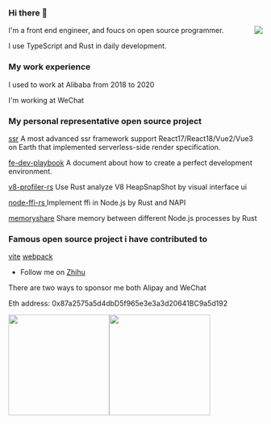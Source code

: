 ### Hi there 👋

<img align="right" src="https://github-readme-stats.vercel.app/api?username=zhangyuang&show_icons=true&theme=default_repocard" />

I'm a front end engineer, and foucs on open source programmer.

I use TypeScript and Rust in daily development.

### My work experience

I used to work at Alibaba from 2018 to 2020

I'm working at WeChat

### My personal representative open source project

[ssr](https://github.com/zhangyuang/ssr) A most advanced ssr framework support React17/React18/Vue2/Vue3 on Earth that implemented serverless-side render specification.

[fe-dev-playbook](https://github.com/zhangyuang/fe-dev-playbook) A document about how to create a perfect development environment.

[v8-profiler-rs](https://github.com/zhangyuang/v8-profiler-rs) Use Rust analyze V8 HeapSnapShot by visual interface ui

[node-ffi-rs ](https://github.com/zhangyuang/node-ffi-rs) Implement ffi in Node.js by Rust and NAPI

[memoryshare](https://github.com/zhangyuang/memoryshare) Share memory between different Node.js processes by Rust

### Famous open source project i have contributed to


[vite](https://github.com/vitejs/vite/issues?q=zhangyuang)
[webpack](https://github.com/webpack/webpack-dev-server/issues?q=zhangyuang)


- Follow me on [Zhihu](https://www.zhihu.com/people/zhang-yu-ang-67)

There are two ways to sponsor me both Alipay and WeChat

Eth address: 0x87a2575a5d4dbD5f965e3e3a3d20641BC9a5d192


<div style="display:flex">
  <img src="https://res.wx.qq.com/op_res/iFZOgoe_-KP8Y-EfgfZkEEQ4fU2WcAhMbubL3CFq9VbCktQyiUO5tnJouMfJhvBX4JQ2Wio1Pw04PR68MBjbwQ" width=200>
  <img src="https://res.wx.qq.com/op_res/9jSx7WJn6FBlfQ0ColL4hnvX91D9MlB_XPCgLFM527qknHp0utXZkLah6MYcumdVejK4884dvgkY0NIbBLPrYg" width=200>
</div>
